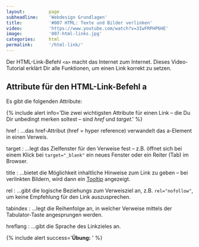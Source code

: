```yaml
---
layout:         page
subheadline:    'Webdesign Grundlagen'
title:          '#007 HTML: Texte und Bilder verlinken'
video:          'https://www.youtube.com/watch?v=3IwFRPHP6HE'
image:          '007-html-links.jpg'
categories:     html
permalink:      '/html-link/'
---
```

Der HTML-Link-Befehl `<a>` macht das Internet zum Internet. Dieses Video-Tutorial erklärt Dir alle Funktionen, um einen Link korrekt zu setzen.
<!--more-->




## Attribute für den HTML-Link-Befehl a

Es gibt die folgenden Attribute:


{% include alert info='Die zwei wichtigsten Attribute für einen Link – die Du Dir unbedingt merken soltest – sind *href* und *target*.' %}


href
: …das href-Attribut (href = hyper reference) verwandelt das a-Element in einen Verweis.

target
: …legt das Zielfenster für den Verweise fest – z.B. öffnet sich bei einem Klick bei `target="_blank"` ein neues Fenster oder ein Reiter (Tab) im Browser.

title
: …bietet die Möglichkeit inhaltliche Hinweise zum Link zu geben – bei verlinkten Bildern, wird dann ein [Tooltip](https://wiki.selfhtml.org/wiki/Glossar:Tooltip) angezeigt.

rel
: …gibt die logische Beziehungs zum Verweisziel an, z.B. `rel="nofollow"`, um keine Empfehlung für den Link auszusprechen.

tabindex
: …legt die Reihenfolge an, in welcher Verweise mittels der Tabulator-Taste angesprungen werden.

hreflang
: …gibt die Sprache des Linkzieles an.






{% include alert success='**Übung:** ' %}
